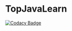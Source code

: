 # TopJavaLearn
[![Codacy Badge](https://api.codacy.com/project/badge/Grade/e64b3548a9624be7b94239dfbf1ba8cf)](https://app.codacy.com/gh/Soros777/TopJavaLearn?utm_source=github.com&utm_medium=referral&utm_content=Soros777/TopJavaLearn&utm_campaign=Badge_Grade_Settings)